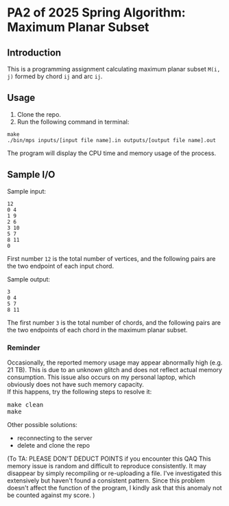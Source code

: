 # PA2 of 2025 Spring Algorithm: Maximum Planar Subset
## Introduction

This is a programming assignment calculating maximum planar subset `M(i, j)` formed by chord `ij` and arc `ij`. 

## Usage
1. Clone the repo. 
2. Run the following command in terminal:
```
make
./bin/mps inputs/[input file name].in outputs/[output file name].out 
```

The program will display the CPU time and memory usage of the process.

## Sample I/O
Sample input:
```
12
0 4
1 9
2 6
3 10
5 7
8 11
0
```

First number `12` is the total number of vertices, and the following pairs are the two endpoint of each input chord. 

Sample output:
```
3
0 4
5 7
8 11
```

The first number `3` is the total number of chords, and the following pairs are the two endpoints of each chord in the maximum planar subset. 

### Reminder
Occasionally, the reported memory usage may appear abnormally high (e.g. 21 TB). This is due to an unknown glitch and does not reflect actual memory consumption. This issue also occurs on my personal laptop, which obviously does not have such memory capacity.\
If this happens, try the following steps to resolve it:
<pre>make clean
make</pre>
Other possible solutions: 
- reconnecting to the server
- delete and clone the repo 

(To TA: PLEASE DON'T DEDUCT POINTS if you encounter this QAQ This memory issue is random and difficult to reproduce consistently. It may disappear by simply recompiling or re-uploading a file. I've investigated this extensively but haven't found a consistent pattern. Since this problem doesn't affect the function of the program, I kindly ask that this anomaly not be counted against my score. )